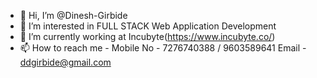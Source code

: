 - 👋 Hi, I’m @Dinesh-Girbide
- 👀 I’m interested in FULL STACK Web Application Development
- 🌱 I’m currently working at Incubyte(https://www.incubyte.co/)
- 📫 How to reach me -
          Mobile No - 7276740388 / 9603589641
          Email - ddgirbide@gmail.com

<!---
Dinesh-Girbide/Dinesh-Girbide is a ✨ special ✨ repository because its `README.md` (this file) appears on your GitHub profile.
You can click the Preview link to take a look at your changes.
--->
